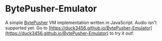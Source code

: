 # BytePusher-Emulator
A simple [BytePusher](https://esolangs.org/wiki/BytePusher) VM implementation written in JavaScript. Audio isn't supported yet. Go to [https://duck3456.github.io/BytePusher-Emulator](https://duck3456.github.io/BytePusher-Emulator) to try it out!
